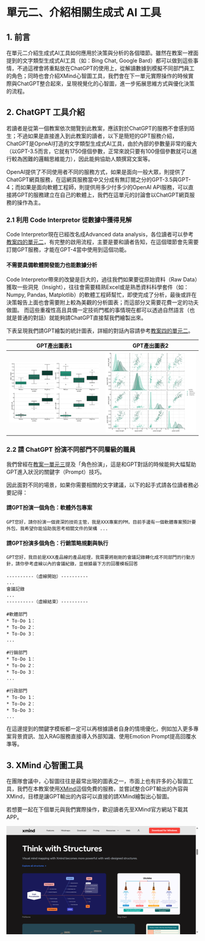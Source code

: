 # 單元二、介紹相關生成式 AI 工具

## 1. 前言
在單元二介紹生成式AI工具如何應用於決策與分析的各個環節。雖然在教案一裡面提到的文字類型生成式AI工具（如：Bing Chat, Google Bard）都可以做到這些事情，不過這裡會將重點放在ChatGPT的使用上，從解讀數據到模擬不同部門員工的角色；同時也會介紹XMind心智圖工具，我們會在下一單元實際操作的時候實際與ChatGPT整合起來，呈現視覺化的心智圖，進一步拓展思維方式與優化決策的流程。

## 2. ChatGPT 工具介紹
若讀者是從第一個教案依次閱覽到此教案，應該對於ChatGPT的服務不會感到陌生；不過如果是直接進入到此教案的讀者，以下是簡短的GPT服務介紹，ChatGPT是OpneAI打造的文字類型生成式AI工具，由於內部的參數量非常的龐大（以GPT-3.5而言，它就有1750億個參數，正常來說只要有100億個參數就可以進行較為困難的邏輯思維能力），因此能夠協助人類撰寫文案等。

OpenAI提供了不同使用者不同的服務方式，如果是面向一般大眾，則提供了ChatGPT網頁服務，在這網頁服務當中又分成有無訂閱之分的GPT-3.5與GPT-4；而如果是面向軟體工程師，則提供用多少付多少的OpenAI API服務，可以直接將GPT的服務建立在自己的軟體上，我們在這單元的討論會以ChatGPT網頁服務的操作為主。

### 2.1 利用 Code Interpretor 從數據中獲得見解
Code Interpretor現在已經改名成Advanced data analysis，各位讀者可以參考[教案四的單元二](https://github.com/AI-FREE-Team/Generative-AI-Industrial-Case-Study/tree/main/%E6%95%99%E6%A1%884%EF%BC%9A%E7%A8%8B%E5%BC%8F%E7%94%9F%E6%88%90%E8%88%87%E8%BC%94%E5%8A%A9/%E5%96%AE%E5%85%832%EF%BC%9A%E4%BB%8B%E7%B4%B9%E7%9B%B8%E9%97%9C%E7%94%9F%E6%88%90%E5%BC%8F%20AI%20%E5%B7%A5%E5%85%B7)，有完整的啟用流程，主要是要和讀者告知，在這個環節會先需要訂閱GPT服務，才能在GPT-4當中使用到這個功能。

#### 不需要具備軟體開發能力也能數據分析
Code Interpretor帶來的改變是巨大的，過往我們如果要從原始資料（Raw Data）獲取一些洞見（Insight），往往會需要精熟Excel或是熟悉資料科學套件（如：Numpy, Pandas, Matplotlib）的軟體工程師幫忙，即使完成了分析，最後或許在決策報告上面也會需要附上較為美觀的分析圖表；而這部分又需要花費一定的功夫做圖。
而這些重複性高且具備一定技術門檻的事情現在都可以透過自然語言（也就是普通的對話）就能夠請ChatGPT直接幫我們繪製出來。

下表呈現我們請GPT繪製的統計圖表，詳細的對話內容請參考[教案四的單元二](https://github.com/AI-FREE-Team/Generative-AI-Industrial-Case-Study/tree/main/%E6%95%99%E6%A1%884%EF%BC%9A%E7%A8%8B%E5%BC%8F%E7%94%9F%E6%88%90%E8%88%87%E8%BC%94%E5%8A%A9/%E5%96%AE%E5%85%832%EF%BC%9A%E4%BB%8B%E7%B4%B9%E7%9B%B8%E9%97%9C%E7%94%9F%E6%88%90%E5%BC%8F%20AI%20%E5%B7%A5%E5%85%B7)。

| GPT產出圖表1 | GPT產出圖表2|
| :--: | :--: |
|![](https://github.com/AI-FREE-Team/Generative-AI-Industrial-Case-Study/blob/main/%E6%95%99%E6%A1%884%EF%BC%9A%E7%A8%8B%E5%BC%8F%E7%94%9F%E6%88%90%E8%88%87%E8%BC%94%E5%8A%A9/pics/unit2/GPT%E5%9C%96%E8%A1%A8%E4%B8%80.png) | ![](https://github.com/AI-FREE-Team/Generative-AI-Industrial-Case-Study/blob/main/%E6%95%99%E6%A1%884%EF%BC%9A%E7%A8%8B%E5%BC%8F%E7%94%9F%E6%88%90%E8%88%87%E8%BC%94%E5%8A%A9/pics/unit2/GPT%E5%9C%96%E8%A1%A8%E4%BA%8C.png) |

### 2.2 請 ChatGPT 扮演不同部門不同層級的職員
我們曾經在[教案一單元三](https://github.com/AI-FREE-Team/Generative-AI-Industrial-Case-Study/tree/main/%E6%95%99%E6%A1%881%EF%BC%9A%E7%94%9F%E6%88%90%E5%BC%8F%20AI%20%E5%9F%BA%E7%A4%8E/%E5%96%AE%E5%85%833%EF%BC%9A%E7%94%9F%E6%88%90%E5%BC%8F%20AI%20%E5%B7%A5%E5%85%B7%E4%BD%BF%E7%94%A8%E9%A0%88%E7%9F%A5)提及「角色扮演」，這是和GPT對話的時候能夠大幅幫助GPT進入狀況的關鍵字（Prompt）技巧。

因此面對不同的場景，如果你需要相關的文字建議，以下的起手式請各位讀者務必要記得：
#### 請GPT扮演一個角色：軟體外包專案
```
GPT您好，請你扮演一個資深的技術主管，我是XXX專案的PM，目前手邊有一個軟體專案預計要外包，我希望你能協助我思考相關文件的架構 ...
```

#### 請GPT扮演多個角色：行銷策略規劃與執行
```
GPT您好，我目前是XXX產品線的產品經理，我需要將剛剛的會議記錄轉化成不同部門的行動方針，請你參考虛線以內的會議紀錄，並根據最下方的回覆模板回答

----------（虛線開始）----------
...
會議記錄
...
----------（虛線結束）----------

#軟體部門
* To-Do 1：
* To-Do 2：
* To-Do 3：
...

#行銷部門
* To-Do 1：
* To-Do 2：
* To-Do 3：
...

#行政部門
* To-Do 1：
* To-Do 2：
* To-Do 3：
...
```

在這邊提到的關鍵字模板都一定可以再根據讀者自身的情境優化，例如加入更多專案背景資訊、加入RAG服務直接導入外部知識、使用Emotion Prompt提高回覆水準等。

## 3. XMind 心智圖工具
在團隊會議中，心智圖往往是最常出現的圖表之一，市面上也有許多的心智圖工具，我們在本教案使用[XMind](https://xmind.app/)這個免費的服務，並嘗試整合GPT輸出的內容與XMind，目標是讓GPT輸出的內容可以直接的請XMind繪製出心智圖。

若想要一起在下個單元與我們實際操作，歡迎讀者先至XMind官方網站下載其APP。
<div align=center>
<img src="https://github.com/AI-FREE-Team/Generative-AI-Industrial-Case-Study/blob/main/%E6%95%99%E6%A1%886%EF%BC%9A%E5%88%86%E6%9E%90%E8%88%87%E6%B1%BA%E7%AD%96/pics/unit2/XMIND.png" width="600px">
</div>